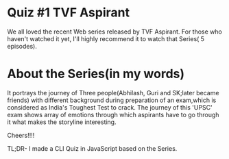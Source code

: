 # Quiz #1 TVF Aspirant

We all loved the recent Web series released by TVF Aspirant. For those  who haven't watched it yet, I'll highly recommend it to watch that Series( 5 episodes).



# About the Series(in my words)
 It portrays the journey of Three people(Abhilash, Guri and SK;later became friends) with different background during preparation of an exam,which is considered as India's Toughest Test to crack. The journey of this 'UPSC' exam shows array of emotions through which aspirants have to go through it what makes the storyline interesting.

 Cheers!!!!

TL;DR-  I made a CLI Quiz in JavaScript based on the Series.